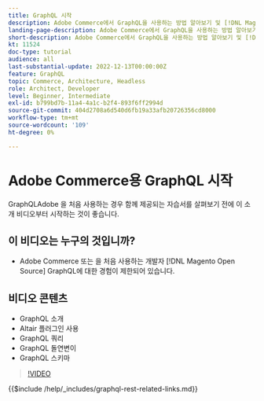 ```yaml
---
title: GraphQL 시작
description: Adobe Commerce에서 GraphQL을 사용하는 방법 알아보기 및 [!DNL Magento Open Source]. 쿼리, 변형 및 스키마 사용에 대해 알아봅니다.
landing-page-description: Adobe Commerce에서 GraphQL을 사용하는 방법 알아보기 및 [!DNL Magento Open Source]. 쿼리, 변형 및 스키마 사용에 대해 알아봅니다.
short-description: Adobe Commerce에서 GraphQL을 사용하는 방법 알아보기 및 [!DNL Magento Open Source]. 쿼리, 변형 및 스키마 사용에 대해 알아봅니다.
kt: 11524
doc-type: tutorial
audience: all
last-substantial-update: 2022-12-13T00:00:00Z
feature: GraphQL
topic: Commerce, Architecture, Headless
role: Architect, Developer
level: Beginner, Intermediate
exl-id: b799bd7b-11a4-4a1c-b2f4-893f6ff2994d
source-git-commit: 404d2708a6d540d6fb19a33afb20726356cd8000
workflow-type: tm+mt
source-wordcount: '109'
ht-degree: 0%

---
```


# Adobe Commerce용 GraphQL 시작

GraphQLAdobe 을 처음 사용하는 경우 함께 제공되는 자습서를 살펴보기 전에 이 소개 비디오부터 시작하는 것이 좋습니다.

## 이 비디오는 누구의 것입니까?

* Adobe Commerce 또는 을 처음 사용하는 개발자 [!DNL Magento Open Source] GraphQL에 대한 경험이 제한되어 있습니다.

## 비디오 콘텐츠

* GraphQL 소개
* Altair 플러그인 사용
* GraphQL 쿼리
* GraphQL 돌연변이
* GraphQL 스키마

>[!VIDEO](https://video.tv.adobe.com/v/3412302?quality=12&learn=on)

{{$include /help/_includes/graphql-rest-related-links.md}}
